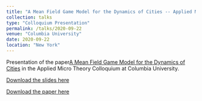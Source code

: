 ```yaml
---
title: "A Mean Field Game Model for the Dynamics of Cities -- Applied Micro Theory Colloquium Presentation"
collection: talks
type: "Colloquium Presentation"
permalink: /talks/2020-09-22
venue: "Columbia University"
date: 2020-09-22
location: "New York"
---
```


Presentation of the paper[A Mean Field Game Model for the Dynamics of Cities](http://cesarbarilla.github.io/research/mfg-cities) in the Applied Micro Theory Colloquium at Columbia University.

[Download the slides here](http://cesarbarilla.github.io/files/MFG-Cities_AMT20200922.pdf)

[Download the paper here](http://cesarbarilla.github.io/files/mfg-cities.pdf)